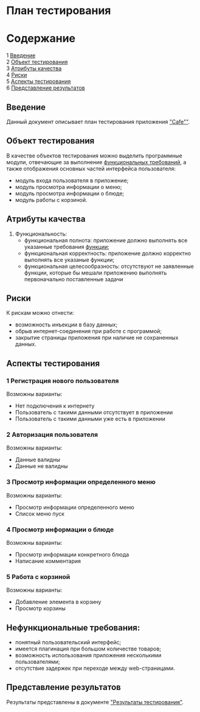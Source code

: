# План тестирования

# Содержание
1 [Введение](#1)  
2 [Объект тестирования](#2)  
3 [Атрибуты качества](#3)  
4 [Риски](#4)  
5 [Аспекты тестирования](#5)  
6 [Представление результатов](#6)  

## Введение<a name="1"></a>

Данный документ описывает план тестирования приложения ["Cafe""](https://github.com/KirillBelitsky/Cafe).

## Объект тестирования<a name="2"></a>

В качестве объектов тестирования можно выделить программные модули, отвечающие за выполнение [функциональных требований](https://github.com/KirillBelitsky/Cafe/blob/master/Documents/Requirements/RequirementsDocument.md), а также отображения основных частей интерфейса пользователя:

* модуль входа пользователя в приложение;
* модуль просмотра информации о меню;
* модуль просмотра информации о блюде;
* модуль работы с корзиной. 

## Атрибуты качества<a name="3"></a>

1. Функциональность:
    - функциональная полнота: приложение должно выполнять все указанные требования [функции](https://github.com/KirillBelitsky/Cafe/blob/master/Documents/Requirements/RequirementsDocument.md);
    - функциональная корректность: приложение должно корректно выполнять все указаные функции;
    - функциональная целесообразность: отсутствуют не заявленные функции, которые бы мешали приложению выполнять первоначально поставленные задачи

## Риски<a name="4"></a>

К рискам можно отнести:
* возможность инъекции в базу данных;
* обрыв интернет-соединения при работе с программой;
* закрытие страницы приложения при наличие не сохраненных данных.

## Аспекты тестирования<a name="5"></a>

### 1 Регистрация нового пользователя
Возможны варианты:
* Нет подключения к интернету
* Пользователь с такими данными отсутствует в приложении
* Пользователь с такими данными уже есть в приложении

### 2 Авторизация пользователя
Возможны варианты:
* Данные валидны
* Данные не валидны

### 3 Просмотр информации определенного меню
Возможны варианты:
* Просмотр информации определенного меню
* Список меню пуск

### 4 Просмотр информации о блюде
Возможны варианты:
* Просмотр информации конкретного блюда
* Написание комментария

### 5 Работа с корзиной
Возможны варианты:
* Добавление элемента в корзину
* Просмотр корзины

## Нефункциональные требования:
* понятный пользовательский интерфейс;
* имеется плагинация при большом количестве товаров;
* возможность использования приложения несколькими пользователями;
* отсутствие задержек при переходе между web-страницами.

## Представление результатов<a name="6"></a>

Результаты представлены  в документе ["Результаты тестирования"](https://github.com/Dmitry720/WebTasker/blob/master/Tests/TestResults.md).

